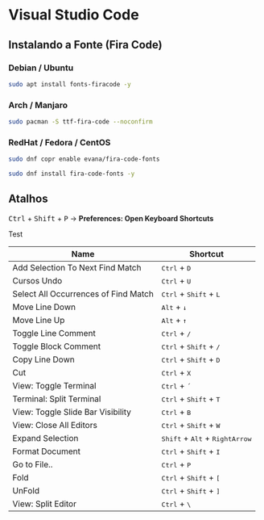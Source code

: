 # Visual Studio Code

## **Instalando a Fonte (Fira Code)**

### Debian / Ubuntu

```bash
sudo apt install fonts-firacode -y
```

### Arch / Manjaro

```bash
sudo pacman -S ttf-fira-code --noconfirm
```

### RedHat / Fedora / CentOS

```bash
sudo dnf copr enable evana/fira-code-fonts

sudo dnf install fira-code-fonts -y
```

## **Atalhos**

<kbd>Ctrl</kbd> + <kbd>Shift</kbd> + <kbd>P</kbd> &rarr; **Preferences: Open Keyboard Shortcuts**

Test

| Name | Shortcut |
|---|---|
| Add Selection To Next Find Match  | <kbd>Ctrl</kbd> + <kbd>D</kbd> | 
| Cursos Undo  | <kbd>Ctrl</kbd> + <kbd>U</kbd> | 
| Select All Occurrences of Find Match | <kbd>Ctrl</kbd> + <kbd>Shift</kbd> + <kbd>L</kbd>| 
| Move Line Down | <kbd>Alt</kbd> + <kbd>&darr;</kbd> | 
| Move Line Up | <kbd>Alt</kbd> + <kbd>&uarr;</kbd> |  
| Toggle Line Comment | <kbd>Ctrl</kbd> + <kbd>/</kbd> | 
| Toggle Block Comment | <kbd>Ctrl</kbd> + <kbd>Shift</kbd> + <kbd>/</kbd> | 
| Copy Line Down | <kbd>Ctrl</kbd> + <kbd>Shift</kbd> + <kbd>D</kbd> | 
| Cut | <kbd>Ctrl</kbd> + <kbd>X</kbd> | 
| View: Toggle Terminal | <kbd>Ctrl</kbd> + <kbd>´</kbd> | 
| Terminal: Split Terminal | <kbd>Ctrl</kbd> + <kbd>Shift</kbd> + <kbd>T</kbd> | 
| View: Toggle Slide Bar Visibility | <kbd>Ctrl</kbd> + <kbd>B</kbd> | 
| View: Close All Editors | <kbd>Ctrl</kbd> + <kbd>Shift</kbd> + <kbd>W</kbd> | 
| Expand Selection | <kbd>Shift</kbd> + <kbd>Alt</kbd> + <kbd>RightArrow</kbd> | 
| Format Document | <kbd>Ctrl</kbd> + <kbd>Shift</kbd> + <kbd>I</kbd> | 
| Go to File.. | <kbd>Ctrl</kbd> + <kbd>P</kbd> | 
| Fold | <kbd>Ctrl</kbd> + <kbd>Shift</kbd> + <kbd>[</kbd> | 
| UnFold | <kbd>Ctrl</kbd> + <kbd>Shift</kbd> + <kbd>]</kbd> | 
| View: Split Editor | <kbd>Ctrl</kbd> + <kbd>\\</kbd> | 
